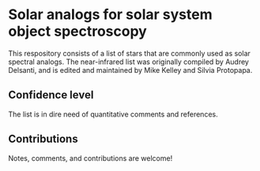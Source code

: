 # Solar analogs for solar system object spectroscopy

This respository consists of a list of stars that are commonly used as solar spectral analogs.  The near-infrared list was originally compiled by Audrey Delsanti, and is edited and maintained by Mike Kelley and Silvia Protopapa.

## Confidence level
The list is in dire need of quantitative comments and references.

## Contributions
Notes, comments, and contributions are welcome!
